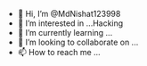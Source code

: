 - 👋 Hi, I’m @MdNishat123998
- 👀 I’m interested in ...Hacking
- 🌱 I’m currently learning ...
- 💞️ I’m looking to collaborate on ...
- 📫 How to reach me ...

<!---
MdNishat123998/MdNishat23998 is a ✨ special ✨ repository because its `README.md` (this file) appears on your GitHub profile.
You can click the Preview link to take a look at your changes.
--->
